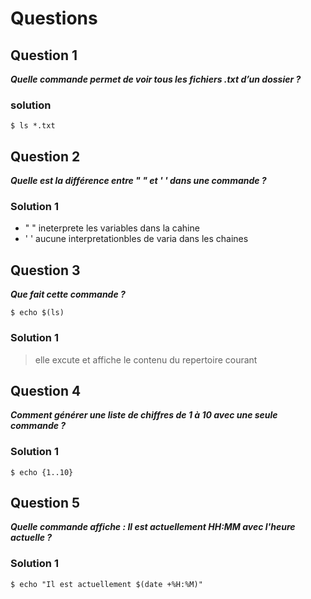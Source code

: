 # Questions

## Question 1
***Quelle commande permet de voir tous les fichiers .txt d’un dossier ?***

### solution 

```
$ ls *.txt
```


## Question 2
***Quelle est la différence entre " " et ' ' dans une commande ?***

### Solution 1

- " " ineterprete les variables dans la cahine
- ' ' aucune interpretationbles de varia dans les chaines

## Question 3
***Que fait cette commande ?***
```
$ echo $(ls)
```

### Solution 1
> elle excute et affiche le contenu du repertoire courant 

## Question 4
***Comment générer une liste de chiffres de 1 à 10 avec une seule commande ?***

### Solution 1
```
$ echo {1..10}
```

## Question 5
***Quelle commande affiche : Il est actuellement HH:MM avec l'heure actuelle ?***

### Solution 1
```
$ echo "Il est actuellement $(date +%H:%M)"

```


